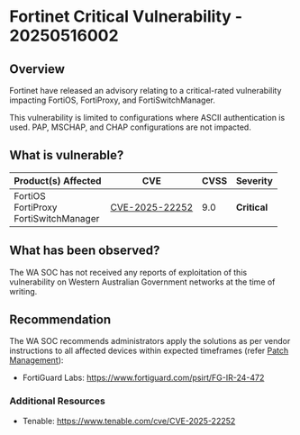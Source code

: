 # Fortinet Critical Vulnerability - 20250516002

## Overview

Fortinet have released an advisory relating to a critical-rated vulnerability impacting FortiOS, FortiProxy, and FortiSwitchManager.

This vulnerability is limited to configurations where ASCII authentication is used. PAP, MSCHAP, and CHAP configurations are not impacted.

## What is vulnerable?

| Product(s) Affected                             | CVE                                                               | CVSS | Severity     |
| ----------------------------------------------- | ----------------------------------------------------------------- | ---- | ------------ |
| FortiOS <br> FortiProxy <br> FortiSwitchManager | [CVE-2025-22252](https://nvd.nist.gov/vuln/detail/CVE-2025-22252) | 9.0  | **Critical** |

## What has been observed?

The WA SOC has not received any reports of exploitation of this vulnerability on Western Australian Government networks at the time of writing.

## Recommendation

The WA SOC recommends administrators apply the solutions as per vendor instructions to all affected devices within expected timeframes (refer [Patch Management](../guidelines/patch-management.md)):

- FortiGuard Labs: <https://www.fortiguard.com/psirt/FG-IR-24-472>

### Additional Resources

- Tenable: <https://www.tenable.com/cve/CVE-2025-22252>
